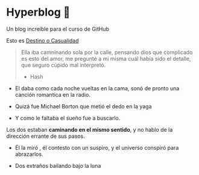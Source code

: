 # Hyperblog :blue_heart:

Un blog increíble para el curso de GitHub

Esto es [Destino o Casualidad](https://destinoocausalidad.ash.co "Destino o Casualidad")


>Ella iba camninando sola por la calle, pensando dios que complicado es esto del amor, me pregunté a mi misma cuál había sido el detalle, que seguro cúpido mal interpretó.
> - Hash

- El daba como cada noche vueltas en la cama, sonó de pronto una canción romantica en la radio.

- Quizá fue Michael Borton que metió el dedo en la yaga
- Y como le faltaba el sueño fue a buscarlo.

Los dos estaban **caminando en el mismo sentido**, y no hablo de la dirección errante de sus pasos. 

- Él la miró , él contesto con un suspiro, y el universo conspiró para abrazarlos.

- Dos extraños bailando bajo la luna